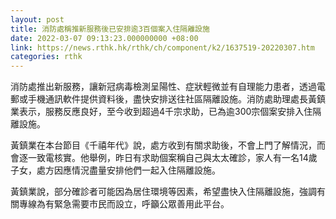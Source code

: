 ```yaml
---
layout: post
title: 消防處稱推新服務後已安排逾3百個案入住隔離設施
date: 2022-03-07 09:13:23.000000000 +08:00
link: https://news.rthk.hk/rthk/ch/component/k2/1637519-20220307.htm
categories: rthk
---
```


消防處推出新服務，讓新冠病毒檢測呈陽性、症狀輕微並有自理能力患者，透過電郵或手機通訊軟件提供資料後，盡快安排送往社區隔離設施。消防處助理處長黃鎮業表示，服務反應良好，至今收到超過4千宗求助，已為逾300宗個案安排入住隔離設施。

黃鎮業在本台節目《千禧年代》說，處方收到有關求助後，不會上門了解情況，而會逐一致電核實。他舉例，昨日有求助個案稱自己與太太確診，家人有一名14歲子女，處方因應情況盡量安排他們一起入住隔離設施。

黃鎮業說，部分確診者可能因為居住環境等因素，希望盡快入住隔離設施，強調有關專線為有緊急需要市民而設立，呼籲公眾善用此平台。
